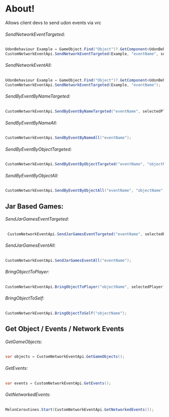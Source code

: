 # About!
Allows client devs to send udon events via vrc

###### SendNetworkEventTargeted:
```cs
UdonBehaviour Example = GameObject.Find("Object")?.GetComponent<UdonBehaviour>();
CustomNetworkEventApi.SendNetworkEventTargeted(Example, "eventName", selectedPlayer);
```

###### SendNetworkEventAll:
```cs
UdonBehaviour Example = GameObject.Find("Object")?.GetComponent<UdonBehaviour>();
CustomNetworkEventApi.SendNetworkEventTargeted(Example, "eventName");
```

###### SendByEventByNameTargeted:
```cs
CustomNetworkEventApi.SendByEventByNameTargeted("eventName", selectedPlayer);
```

###### SendByEventByNameAll:
```cs
CustomNetworkEventApi.SendByEventByNameAll("eventName");
```

###### SendByEventByObjectTargeted:
```cs
CustomNetworkEventApi.SendByEventByObjectTargeted("eventName", "objectName", selectedPlayer);
```

###### SendByEventByObjectAll:
```cs
CustomNetworkEventApi.SendByEventByObjectAll("eventName", "objectName");
```

## Jar Based Games:

###### SendJarGamesEventTargeted:
```cs
 CustomNetworkEventApi.SendJarGamesEventTargeted("eventName", selectedPlayer);
```

###### SendJarGamesEventAll:
```cs
CustomNetworkEventApi.SendJarGamesEventAll("eventName");
```

###### BringObjectToPlayer:
```cs
CustomNetworkEventApi.BringObjectToPlayer("objectName", selectedPlayer);
```

###### BringObjectToSelf:
```cs
CustomNetworkEventApi.BringObjectToSelf("objectName");
```


## Get Object / Events / Network Events

###### GetGameObjects:
```cs
var objects = CustomNetworkEventApi.GetGameObjects();
```

###### GetEvents:
```cs
var events = CustomNetworkEventApi.GetEvents();
```

###### GetNetworkedEvents:
```cs
MelonCoroutines.Start(CustomNetworkEventApi.GetNetworkedEvents());
```

